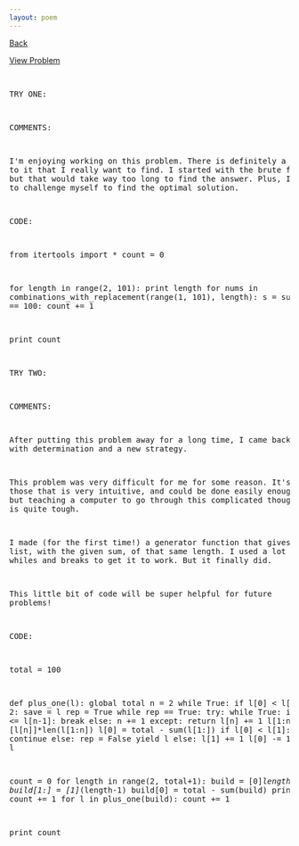 ```yaml
---
layout: poem
---
```



<html><head><title>Euler - Problem 76</title>
<script type="text/javascript">

  var _gaq = _gaq || [];
  _gaq.push(['_setAccount', 'UA-16960753-5']);
  _gaq.push(['_trackPageview']);

  (function() {
    var ga = document.createElement('script'); ga.type = 'text/javascript'; ga.async = true;
    ga.src = ('https:' == document.location.protocol ? 'https://ssl' : 'http://www') + '.google-analytics.com/ga.js';
    var s = document.getElementsByTagName('script')[0]; s.parentNode.insertBefore(ga, s);
  })();

</script></head><body><p><a href="../index.html">Back</a></p>
<p><a href="http://projecteuler.net/problem=76" target="_blank">View Problem</a></p>
<pre>

TRY ONE:

COMMENTS:

I'm enjoying working on this problem. There is definitely a pattern to it 
that I really want to find. I started with the brute force method, but 
that would take way too long to find the answer. Plus, I really want to 
challenge myself to find the optimal solution.


CODE:

from itertools import *
count = 0

for length in range(2, 101):
	print length
	for nums in combinations_with_replacement(range(1, 101), length):
		s = sum(nums)
		if s == 100:
			count += 1

print count


TRY TWO:

COMMENTS:

After putting this problem away for a long time, I came back to it with 
determination and a new strategy.

This problem was very difficult for me for some reason. It's one of those that 
is very intuitive, and could be done easily enough by hand; but teaching a 
computer to go through this complicated thought process is quite tough.

I made (for the first time!) a generator function that gives the next list, 
with the given sum, of that same length. I used a lot of loops and whiles and 
breaks to get it to work. But it finally did.

This little bit of code will be super helpful for future problems!


CODE:

total = 100

def plus_one(l):
	global total
	n = 2
	while True:
		if l[0] < l[1] + 2:
			save = l
			rep = True
			while rep == True:
				try:
					while True:
						if l[n] + 1 <= l[n-1]:
							break
						else:
							n += 1
				except:
					return
				l[n] += 1
				l[1:n] = [l[n]]*len(l[1:n])
				l[0] = total - sum(l[1:])
				if l[0] < l[1]:
					l = save
					continue
				else:
					rep = False
					yield l
		else:
			l[1] += 1
			l[0] -= 1
			n = 2
			yield l


count = 0
for length in range(2, total+1):
	build = [0]*length
	build[1:] = [1]*(length-1)
	build[0] = total - sum(build)
	print build
	count += 1
	for l in plus_one(build):
		count += 1

	
print count


</pre></body></html>

